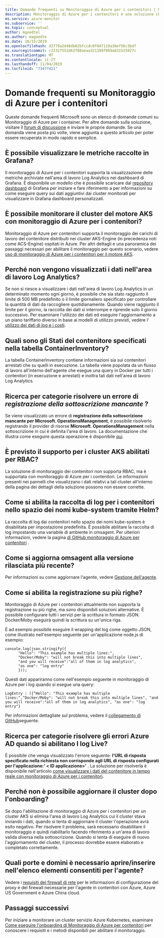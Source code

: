 ```yaml
---
title: Domande frequenti su Monitoraggio di Azure per i contenitori | Microsoft Docs
description: Monitoraggio di Azure per i contenitori è una soluzione che consente di monitorare l'integrità dei cluster del servizio Azure Container e di Istanze di Container in Azure. Questo articolo fornisce le risposte alle domande frequenti.
ms.service: azure-monitor
ms.subservice: ''
ms.topic: conceptual
author: mgoedtel
ms.author: magoedte
ms.date: 10/15/2019
ms.openlocfilehash: d3779a2d48db82bfccdc0f047119a36ef56c3bdf
ms.sourcegitcommit: c22327552d62f88aeaa321189f9b9a631525027c
ms.translationtype: MT
ms.contentlocale: it-IT
ms.lasthandoff: 11/04/2019
ms.locfileid: "73477421"
---
```

# <a name="azure-monitor-for-containers-frequently-asked-questions"></a>Domande frequenti su Monitoraggio di Azure per i contenitori

Queste domande frequenti Microsoft sono un elenco di domande comuni su Monitoraggio di Azure per i container. Per altre domande sulla soluzione, visitare il [forum di discussione](https://feedback.azure.com/forums/34192--general-feedback) e inviare le proprie domande. Se una domanda viene posta più volte, viene aggiunta a questo articolo per poter essere recuperata in modo rapido e semplice.

## <a name="can-i-view-metrics-collected-in-grafana"></a>È possibile visualizzare le metriche raccolte in Grafana?

Il monitoraggio di Azure per i contenitori supporta la visualizzazione delle metriche archiviate nell'area di lavoro Log Analytics nei dashboard di Grafana. È disponibile un modello che è possibile scaricare dal [repository dashboard](https://grafana.com/grafana/dashboards?dataSource=grafana-azure-monitor-datasource&category=docker) di Grafana per iniziare e fare riferimento a per informazioni su come eseguire query sui dati aggiuntivi dai cluster monitorati per visualizzare in Grafana dashboard personalizzati. 

## <a name="can-i-monitor-my-aks-engine-cluster-with-azure-monitor-for-containers"></a>È possibile monitorare il cluster del motore AKS con monitoraggio di Azure per i contenitori?

Monitoraggio di Azure per contenitori supporta il monitoraggio dei carichi di lavoro del contenitore distribuiti nei cluster AKS-Engine (in precedenza noti come ACS-Engine) ospitati in Azure. Per altri dettagli e una panoramica dei passaggi necessari per abilitare il monitoraggio per questo scenario, vedere [uso di monitoraggio di Azure per i contenitori per il motore AKS](https://github.com/microsoft/OMS-docker/tree/aks-engine).

## <a name="why-dont-i-see-data-in-my-log-analytics-workspace"></a>Perché non vengono visualizzati i dati nell'area di lavoro Log Analytics?

Se non si riesce a visualizzare i dati nell'area di lavoro Log Analytics in un determinato momento ogni giorno, è possibile che sia stato raggiunto il limite di 500 MB predefinito o il limite giornaliero specificato per controllare la quantità di dati da raccogliere quotidianamente. Quando viene raggiunto il limite per il giorno, la raccolta dei dati si interrompe e riprende solo il giorno successivo. Per esaminare l'utilizzo dei dati ed eseguire l'aggiornamento a un piano tariffario diverso in base ai modelli di utilizzo previsti, vedere l' [utilizzo dei dati di log e i costi](../platform/manage-cost-storage.md). 

## <a name="what-are-the-container-states-specified-in-the-containerinventory-table"></a>Quali sono gli Stati del contenitore specificati nella tabella ContainerInventory?

La tabella ContainerInventory contiene informazioni sia sui contenitori arrestati che su quelli in esecuzione. La tabella viene popolata da un flusso di lavoro all'interno dell'agente che esegue una query in Docker per tutti i contenitori (in esecuzione e arrestati) e inoltra tali dati nell'area di lavoro Log Analytics.
 
## <a name="how-do-i-resolve-missing-subscription-registration-error"></a>Ricerca per categorie risolvere un errore di *registrazione della sottoscrizione mancante* ?

Se viene visualizzato un errore di **registrazione della sottoscrizione mancante per Microsoft. OperationsManagement**, è possibile risolverlo registrando il provider di risorse **Microsoft. OperationsManagement** nella sottoscrizione in cui è definita l'area di lavoro. La documentazione che illustra come eseguire questa operazione è disponibile [qui](../../azure-resource-manager/resource-manager-register-provider-errors.md).

## <a name="is-there-support-for-rbac-enabled-aks-clusters"></a>È previsto il supporto per i cluster AKS abilitati per RBAC?

La soluzione di monitoraggio dei contenitori non supporta RBAC, ma è supportata con monitoraggio di Azure per i contenitori. Le informazioni presenti nei pannelli che visualizzano i dati relativi a tali cluster all'interno della pagina dei dettagli della soluzione possono non essere corrette.

## <a name="how-do-i-enable-log-collection-for-containers-in-the-kube-system-namespace-through-helm"></a>Come si abilita la raccolta di log per i contenitori nello spazio dei nomi kube-system tramite Helm?

La raccolta di log dai contenitori nello spazio dei nomi kube-system è disabilitata per impostazione predefinita. È possibile abilitare la raccolta di log impostando una variabile di ambiente in omsagent. Per ulteriori informazioni, vedere la pagina [di GitHub monitoraggio di Azure per contenitori](https://github.com/helm/charts/tree/master/incubator/azuremonitor-containers) . 

## <a name="how-do-i-update-the-omsagent-to-the-latest-released-version"></a>Come si aggiorna omsagent alla versione rilasciata più recente?

Per informazioni su come aggiornare l'agente, vedere [Gestione dell'agente](container-insights-manage-agent.md).

## <a name="how-do-i-enable-multi-line-logging"></a>Come si abilita la registrazione su più righe?

Monitoraggio di Azure per i contenitori attualmente non supporta la registrazione su più righe, ma sono disponibili soluzioni alternative. È possibile configurare tutti i servizi per la scrittura in formato JSON. Docker/Moby eseguirà quindi la scrittura su un'unica riga.

È ad esempio possibile eseguire il wrapping del log come oggetto JSON, come illustrato nell'esempio seguente per un'applicazione node.js di esempio:

```
console.log(json.stringify({ 
      "Hello": "This example has multiple lines:",
      "Docker/Moby": "will not break this into multiple lines",
      "and you will receive":"all of them in log analytics",
      "as one": "log entry"
      }));
```

Questi dati appariranno come nell'esempio seguente in monitoraggio di Azure per i log quando si esegue una query:

```
LogEntry : ({“Hello": "This example has multiple lines:","Docker/Moby": "will not break this into multiple lines", "and you will receive":"all of them in log analytics", "as one": "log entry"}

```

Per informazioni dettagliate sul problema, vedere il [collegamento di GitHub](https://github.com/moby/moby/issues/22920)seguente.

## <a name="how-do-i-resolve-azure-ad-errors-when-i-enable-live-logs"></a>Ricerca per categorie risolvere gli errori Azure AD quando si abilitano I log Live? 

È possibile che venga visualizzato l'errore seguente: **l'URL di risposta specificato nella richiesta non corrisponde agli URL di risposta configurati per l'applicazione:' < ID applicazione\>'** . La soluzione per risolverla è disponibile nell'articolo [come visualizzare i dati del contenitore in tempo reale con monitoraggio di Azure per i contenitori](container-insights-livedata-setup.md#configure-ad-integrated-authentication). 

## <a name="why-cant-i-upgrade-cluster-after-onboarding"></a>Perché non è possibile aggiornare il cluster dopo l'onboarding?

Se dopo l'abilitazione di monitoraggio di Azure per i contenitori per un cluster AKS si elimina l'area di lavoro Log Analytics cui il cluster stava inviando i dati, quando si tenta di aggiornare il cluster l'operazione avrà esito negativo. Per risolvere il problema, sarà necessario disabilitare il monitoraggio e quindi riabilitarlo facendo riferimento a un'area di lavoro valida diversa nella sottoscrizione. Quando si tenta di eseguire di nuovo l'aggiornamento del cluster, il processo dovrebbe essere elaborato e completato correttamente.  

## <a name="which-ports-and-domains-do-i-need-to-openwhitelist-for-the-agent"></a>Quali porte e domini è necessario aprire/inserire nell'elenco elementi consentiti per l'agente?

Vedere i [requisiti del firewall di rete](container-insights-onboard.md#network-firewall-requirements) per le informazioni di configurazione del proxy e del firewall necessarie per l'agente in contenitori con Azure, Azure US Government e Azure China cloud.

## <a name="next-steps"></a>Passaggi successivi

Per iniziare a monitorare un cluster servizio Azure Kubernetes, esaminare [Come eseguire l'onboarding di Monitoraggio di Azure per contenitori](container-insights-onboard.md) per conoscere i requisiti e i metodi disponibili per abilitare il monitoraggio. 
